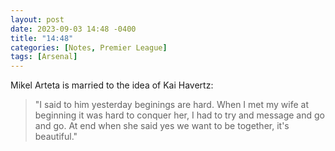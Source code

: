 ```yaml
---
layout: post
date: 2023-09-03 14:48 -0400
title: "14:48"
categories: [Notes, Premier League]
tags: [Arsenal]
---
```


Mikel Arteta is married to the idea of Kai Havertz:

> "I said to him yesterday beginings are hard. When I met my wife at beginning it was hard to conquer her, I had to try and message and go and go. At end when she said yes we want to be together, it's beautiful."


